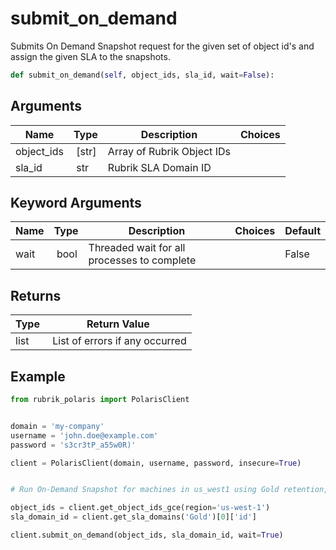 # submit_on_demand

Submits On Demand Snapshot request for the given set of object id's and assign the given SLA to the snapshots.

```py
def submit_on_demand(self, object_ids, sla_id, wait=False):
```

## Arguments

| Name        | Type | Description                                                                 | Choices |
|-------------|------|-----------------------------------------------------------------------------|---------|
| object_ids  | [str] | Array of Rubrik Object IDs |  |
| sla_id  | str | Rubrik SLA Domain ID |  |

## Keyword Arguments

| Name        | Type | Description                                                                 | Choices | Default |
|-------------|------|-----------------------------------------------------------------------------|---------|---------|
| wait  | bool | Threaded wait for all processes to complete  |  | False |

## Returns

| Type | Return Value                                                                                  |
|------|-----------------------------------------------------------------------------------------------|
| list | List of errors if any occurred |



## Example

```py
from rubrik_polaris import PolarisClient


domain = 'my-company'
username = 'john.doe@example.com'
password = 's3cr3tP_a55w0R)'

client = PolarisClient(domain, username, password, insecure=True)


# Run On-Demand Snapshot for machines in us_west1 using Gold retention, wait until completion

object_ids = client.get_object_ids_gce(region='us-west-1')
sla_domain_id = client.get_sla_domains('Gold')[0]['id']

client.submit_on_demand(object_ids, sla_domain_id, wait=True)

```
